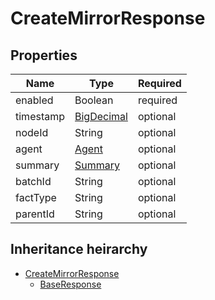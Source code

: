 

# CreateMirrorResponse

## Properties

Name | Type | Required
-------- | -------- | --------
enabled | Boolean | required
timestamp | [BigDecimal](BigDecimal.md) | optional
nodeId | String | optional
agent | [Agent](Agent.md) | optional
summary | [Summary](Summary.md) | optional
batchId | String | optional
factType | String | optional
parentId | String | optional




## Inheritance heirarchy


* [CreateMirrorResponse](CreateMirrorResponse.md)
    * [BaseResponse](BaseResponse.md)
